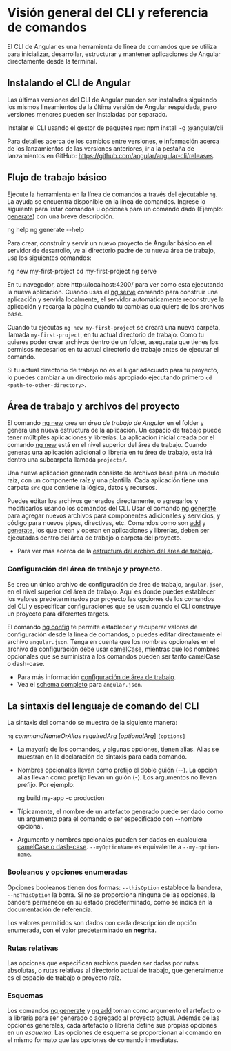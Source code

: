 # Visión general del CLI y referencia de comandos

El CLI de Angular es una herramienta de línea de comandos que se utiliza para inicializar, desarrollar, estructurar y mantener aplicaciones de Angular directamente desde la terminal.

## Instalando el CLI de Angular

Las últimas versiones del CLI de Angular pueden ser instaladas siguiendo los mismos lineamientos de la última versión de Angular respaldada, pero versiones menores pueden ser instaladas por separado.

Instalar el CLI usando el gestor de paquetes `npm`:
<code-example language="bash">
npm install -g @angular/cli
</code-example>

Para detalles acerca de los cambios entre versiones, e información acerca de los lanzamientos de las versiones anteriores, ir a la pestaña de lanzamientos en GitHub: https://github.com/angular/angular-cli/releases.

## Flujo de trabajo básico

Ejecute la herramienta en la línea de comandos a través del ejecutable `ng`. La ayuda se encuentra disponible en la línea de comandos. Ingrese lo siguiente para listar comandos u opciones para un comando dado (Ejemplo: [generate](cli/generate)) con una breve descripción.

<code-example language="bash">
ng help
ng generate --help
</code-example>

Para crear, construir y servir un nuevo proyecto de Angular básico en el servidor de desarrollo, ve al directorio padre de tu nueva área de trabajo, usa los siguientes comandos:

<code-example language="bash">
ng new my-first-project
cd my-first-project
ng serve
</code-example>

En tu navegador, abre http://localhost:4200/ para ver como esta ejecutando la nueva aplicación. Cuando usas el [ng serve](cli/serve) comando para construir una aplicación y servirla localmente, el servidor automáticamente reconstruye la aplicación y recarga la página cuando tu cambias cualquiera de los archivos base.

<div class="alert is-helpful">

Cuando tu ejecutas `ng new my-first-project` se creará una nueva carpeta, llamada `my-first-project`, en tu actual directorio de trabajo. Como tu quieres poder crear archivos dentro de un folder, asegurate que tienes los permisos necesarios en tu actual directorio de trabajo antes de ejecutar el comando.

Si tu actual directorio de trabajo no es el lugar adecuado para tu proyecto, lo puedes cambiar a un directorio más apropiado ejecutando primero `cd <path-to-other-directory>`.

</div>

## Área de trabajo y archivos del proyecto

El comando [ng new](cli/new) crea un _área de trabajo de Angular_ en el folder y genera una nueva estructura de la aplicación. Un espacio de trabajo puede tener múltiples aplicaciones y librerías. La aplicación inicial creada por el comando [ng new](cli/new) está en el nivel superior del área de trabajo. Cuando generas una aplicación adicional o librería en tu área de trabajo, esta irá dentro una subcarpeta llamada `projects/`.

Una nueva aplicación generada consiste de archivos base para un módulo raíz, con un componente raíz y una plantilla. Cada aplicación tiene una carpeta `src` que contiene la lógica, datos y recursos.

Puedes editar los archivos generados directamente, o agregarlos y modificarlos usando los comandos del CLI. Usar el comando [ng generate](cli/generate) para agregar nuevos archivos para componentes adicionales y servicios, y código para nuevos pipes, directivas, etc. Comandos como son [add](cli/add) y [generate](cli/generate), los que crean y operan en aplicaciones y librerías, deben ser ejecutadas dentro del área de trabajo o carpeta del proyecto.

- Para ver más acerca de la [estructura del archivo del área de trabajo ](guide/file-structure).

### Configuración del área de trabajo y proyecto.

Se crea un único archivo de configuración de área de trabajo, `angular.json`, en el nivel superior del área de trabajo. Aquí es donde puedes establecer los valores predeterminados por proyecto las opciones de los comandos del CLI y especificar configuraciones que se usan cuando el CLI construye un proyecto para diferentes targets.

El comando [ng config](cli/config) te permite establecer y recuperar valores de configuración desde la línea de comandos, o puedes editar directamente el archivo `angular.json`. Tenga en cuenta que los nombres opcionales en el archivo de configuración debe usar [camelCase](guide/glossary#case-types), mientras que los nombres opcionales que se suministra a los comandos pueden ser tanto camelCase o dash-case.

- Para más información [configuración de área de trabajo](guide/workspace-config).
- Vea el [schema completo](https://github.com/angular/angular-cli/wiki/angular-workspace) para `angular.json`.

## La sintaxis del lenguaje de comando del CLI

La sintaxis del comando se muestra de la siguiente manera:

`ng` _commandNameOrAlias_ _requiredArg_ [*optionalArg*] `[options]`

- La mayoría de los comandos, y algunas opciones, tienen alias. Alias se muestran en la declaración de sintaxis para cada comando.

- Nombres opcionales llevan como prefijo el doble guión (--). La opción alias llevan como prefijo llevan un guión (-). Los argumentos no llevan prefijo. Por ejemplo:

  <code-example language="bash">
  ng build my-app -c production
  </code-example>

- Típicamente, el nombre de un artefacto generado puede ser dado como un argumento para el comando o ser especificado con --nombre opcional.

- Argumento y nombres opcionales pueden ser dados en cualquiera [camelCase o dash-case](guide/glossary#case-types). `--myOptionName` es equivalente a `--my-option-name`.

### Booleanos y opciones enumeradas

Opciones booleanos tienen dos formas: `--thisOption` establece la bandera, `--noThisOption` la borra.
Si no se proporciona ninguna de las opciones, la bandera permanece en su estado predeterminado, como se indica en la documentación de referencia.

Los valores permitidos son dados con cada descripción de opción enumerada, con el valor predeterminado en **negrita**.

### Rutas relativas

Las opciones que especifican archivos pueden ser dadas por rutas absolutas, o rutas relativas al directorio actual de trabajo, que generalmente es el espacio de trabajo o proyecto raíz.

### Esquemas

Los comandos [ng generate](cli/generate) y [ng add](cli/add) toman como argumento el artefacto o la libreria para ser generado o agregado al proyecto actual. Además de las opciones generales, cada artefacto o libreria define sus propias opciones en un _esquema_. Las opciones de esquema se proporcionan al comando en el mismo formato que las opciones de comando inmediatas.
